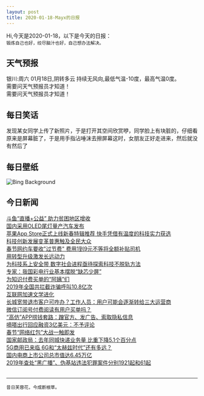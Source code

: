 ```yaml
---
layout: post
title: 2020-01-18-Mayx的日报
---
```


Hi,今天是2020-01-18，以下是今天的日报：<br><small>
锻炼自己也好，绞尽脑汁也好，自己想办法解决。</small><!--more-->
## 天气预报
银川:周六 01月18日,阴转多云 持续无风向,最低气温-10度，最高气温0度。<br>需要问天气预报员才知道！<br>需要问天气预报员才知道！
## 每日笑话
发现某女同学上传了新照片，于是打开其空间欣赏咿，同学脸上有块脏的，仔细看原来是屏幕脏了，于是用手指沾唾沫去擦屏幕这时，女朋友正好走进来，然后就没有然后了
## 每日壁纸
![Bing Background](https://cn.bing.com/th?id=OHR.CormorantMackerel_EN-US7682867267_1920x1080.jpg&rf=LaDigue_1920x1080.jpg&pid=hp "A Brandt's cormorant hunts for a meal in a school of Pacific chub mackerel beneath an oil rig off the coast of Los Angeles, California (© Alex Mustard/Minden Pictures)")
## 今日新闻

[斗鱼“直播+公益” 助力贫困地区增收](http://it.people.com.cn/n1/2020/0117/c1009-31553963.html)   
[国内采用OLED尾灯量产汽车发布](http://it.people.com.cn/n1/2020/0117/c1009-31553957.html)   
[苹果App Store正式上线新春特辑推荐 快手凭借有温度的科技实力获选](http://it.people.com.cn/n1/2020/0117/c1009-31553946.html)   
[科技创新发展变革普惠触及全民大众](http://it.people.com.cn/n1/2020/0117/c1009-31552965.html)   
[春节网约车要收"过节费" 费用1到9元不等将全额补贴司机](http://it.people.com.cn/n1/2020/0117/c1009-31553118.html)   
[用转型升级激发长远动力](http://it.people.com.cn/n1/2020/0117/c1009-31552938.html)   
[为科技系上安全带 数字社会进程亟待探索科技不脱轨方法](http://it.people.com.cn/n1/2020/0117/c1009-31552971.html)   
[专家：我国彩电行业基本摆脱“缺芯少屏”](http://it.people.com.cn/n1/2020/0117/c1009-31552975.html)   
[为知识付费买单的“阿姨”们](http://it.people.com.cn/n1/2020/0117/c1009-31552994.html)   
[2019年全国共拦截诈骗呼叫10.8亿次](http://it.people.com.cn/n1/2020/0117/c1009-31553036.html)   
[互联网加速文学进化](http://it.people.com.cn/n1/2020/0117/c1009-31553043.html)   
[长城宽带退市客户可咋办？工作人员：用户可能会逐渐转给三大运营商](http://it.people.com.cn/n1/2020/0117/c1009-31552629.html)   
[微信订阅号付费阅读有用户买单吗？](http://it.people.com.cn/n1/2020/0117/c1009-31552723.html)   
[“高仿”APP捞钱套路：蹭官方、发广告、索取隐私信息](http://it.people.com.cn/n1/2020/0117/c1009-31552725.html)   
[嘀嗒出行回应融资3亿美元：不予评论](http://it.people.com.cn/n1/2020/0117/c1009-31552685.html)   
[春节“网络红包”大战一触即发](http://it.people.com.cn/n1/2020/0117/c1009-31552831.html)   
[国家邮政局：去年同城快递业务量 比重下降5.1个百分点](http://it.people.com.cn/n1/2020/0117/c1009-31552842.html)   
[5G商用已来临 6G和“太赫兹时代”还有多远？](http://it.people.com.cn/n1/2020/0117/c1009-31552866.html)   
[国内电商上市公司总市值达6.45万亿](http://it.people.com.cn/n1/2020/0117/c1009-31552868.html)   
[2019年查处“黑广播”、伪基站违法犯罪案件分别1921起和61起](http://it.people.com.cn/n1/2020/0116/c1009-31552148.html)   
<br />

***

<small>昔日芙蓉花，今成断根草。</small>
